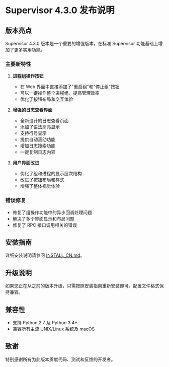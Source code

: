 # Supervisor 4.3.0 发布说明

## 版本亮点

Supervisor 4.3.0 版本是一个重要的增强版本，在标准 Supervisor 功能基础上增加了更多实用功能。

### 主要新特性

1. **进程组操作按钮**
   - 在 Web 界面中直接添加了"重启组"和"停止组"按钮
   - 可以一键操作整个进程组，提高管理效率
   - 优化了按钮布局和交互体验

2. **增强的日志查看界面**
   - 全新设计的日志查看页面
   - 添加了语法高亮显示
   - 支持行号显示
   - 提供自动滚动功能
   - 增加日志搜索功能
   - 一键复制日志内容

3. **用户界面改进**
   - 优化了组和进程的显示层次结构
   - 改进了按钮布局和样式
   - 增强了整体视觉体验

### 错误修复

- 修复了组操作功能中的异步回调处理问题
- 解决了多个界面显示和布局问题
- 修复了 RPC 接口调用相关的错误

## 安装指南

详细安装说明请参阅 [INSTALL_CN.md](INSTALL_CN.md)。

## 升级说明

如果您正在从之前的版本升级，只需按照安装指南重新安装即可。配置文件格式保持兼容。

## 兼容性

- 支持 Python 2.7 及 Python 3.4+
- 兼容所有主流 UNIX/Linux 系统及 macOS

## 致谢

特别感谢所有为此版本贡献代码、测试和反馈的开发者。 